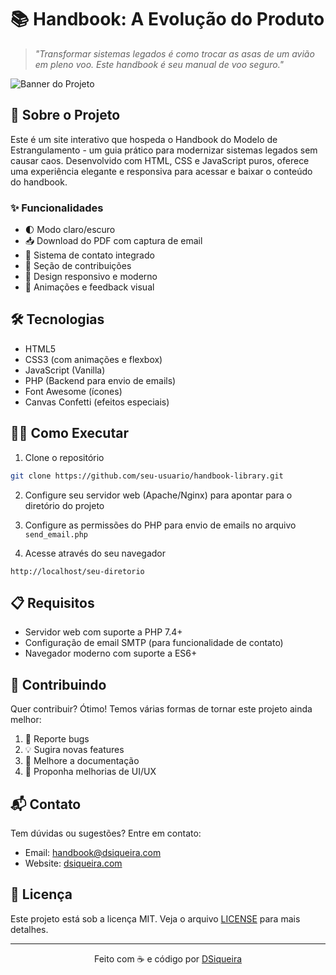 # 📚 Handbook: A Evolução do Produto

> *"Transformar sistemas legados é como trocar as asas de um avião em pleno voo. Este handbook é seu manual de voo seguro."*

![Banner do Projeto](https://iili.io/3drMNcJ.png)

## 🚀 Sobre o Projeto

Este é um site interativo que hospeda o Handbook do Modelo de Estrangulamento - um guia prático para modernizar sistemas legados sem causar caos. Desenvolvido com HTML, CSS e JavaScript puros, oferece uma experiência elegante e responsiva para acessar e baixar o conteúdo do handbook.

### ✨ Funcionalidades

- 🌓 Modo claro/escuro
- 📥 Download do PDF com captura de email
- 💌 Sistema de contato integrado
- 🤝 Seção de contribuições
- 🎨 Design responsivo e moderno
- 🎉 Animações e feedback visual

## 🛠️ Tecnologias

- HTML5
- CSS3 (com animações e flexbox)
- JavaScript (Vanilla)
- PHP (Backend para envio de emails)
- Font Awesome (ícones)
- Canvas Confetti (efeitos especiais)

## 🏃‍♂️ Como Executar

1. Clone o repositório
```bash
git clone https://github.com/seu-usuario/handbook-library.git
```

2. Configure seu servidor web (Apache/Nginx) para apontar para o diretório do projeto

3. Configure as permissões do PHP para envio de emails no arquivo `send_email.php`

4. Acesse através do seu navegador
```
http://localhost/seu-diretorio
```

## 📋 Requisitos

- Servidor web com suporte a PHP 7.4+
- Configuração de email SMTP (para funcionalidade de contato)
- Navegador moderno com suporte a ES6+

## 🤝 Contribuindo

Quer contribuir? Ótimo! Temos várias formas de tornar este projeto ainda melhor:

1. 🐛 Reporte bugs
2. 💡 Sugira novas features
3. 📖 Melhore a documentação
4. 🎨 Proponha melhorias de UI/UX

## 📬 Contato

Tem dúvidas ou sugestões? Entre em contato:
- Email: handbook@dsiqueira.com
- Website: [dsiqueira.com](https://dsiqueira.com)

## 📄 Licença

Este projeto está sob a licença MIT. Veja o arquivo [LICENSE](LICENSE) para mais detalhes.

---

<p align="center">
Feito com ☕ e código por <a href="https://dsiqueira.com">DSiqueira</a>
</p>